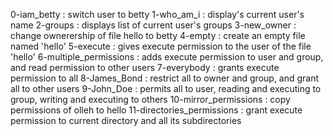 0-iam_betty : switch user to betty
1-who_am_i : display's current user's name
2-groups : displays list of current user's groups
3-new_owner : change ownerership of file hello to betty
4-empty : create an empty file named 'hello'
5-execute : gives execute permission to the user of the file 'hello'
6-multiple_permissions : adds execute permission to user and group, and read permission to other users
7-everybody : grants execute permission to all
8-James_Bond : restrict all to owner and group, and grant all to other users
9-John_Doe : permits all to user, reading and executing to group, writing and executing to others
10-mirror_permissions : copy permissions of olleh to hello
11-directories_permissions : grant execute permission to current directory and all its subdirectories
